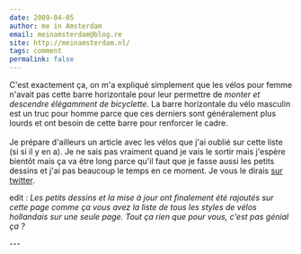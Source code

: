 ```yaml
---
date: 2009-04-05
author: me in Amsterdam
email: meinamsterdam@blog.re
site: http://meinamsterdam.nl/
tags: comment
permalink: false
---
```


<p>
C'est exactement ça, on m'a expliqué simplement que les vélos pour femme n'avait pas cette barre horizontale pour leur permettre de <em>monter et descendre élégamment de bicyclette</em>. La barre horizontale du vélo masculin est un truc pour homme parce que ces derniers sont généralement plus lourds et ont besoin de cette barre pour renforcer le cadre.
<br /><br />
Je prépare d'ailleurs un article avec les vélos que j'ai oublié sur cette liste (si si il y en a). Je ne sais pas vraiment quand je vais le sortir mais j'espère bientôt mais ça va être long parce qu'il faut que je fasse aussi les petits dessins et j'ai pas beaucoup le temps en ce moment. Je vous le dirais <a href="http://twitter.com/meinamsterdam/">sur twitter</a>. </p>
<p>edit : <em>Les petits dessins et la mise à jour ont finalement été rajoutés sur cette page comme ça vous avez la liste de tous les styles de vélos hollandais sur une seule page. Tout ça rien que pour vous, c'est pas génial ça ?</em></p>
---